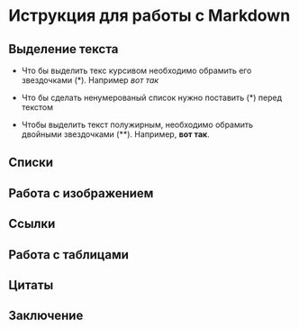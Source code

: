 # Иструкция для работы с Markdown

## Выделение текста

* Что бы выделить текс курсивом необходимо обрамить его звездочками (*).
Например *вот так*

* Что бы сделать ненумерованый список нужно поставить (*) перед текстом

* Чтобы выделить текст полужирным, необходимо обрамить двойными звездочками (**).
Например, **вот так**.

## Списки

## Работа с изображением 

## Ссылки

## Работа с таблицами

## Цитаты

## Заключение